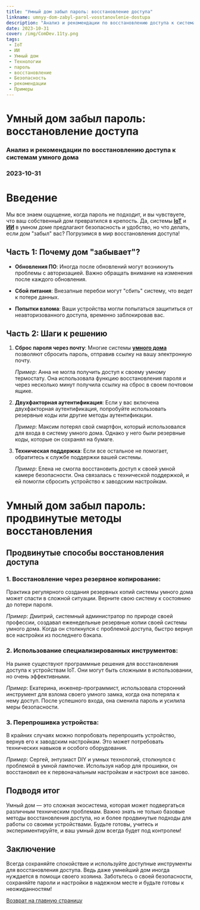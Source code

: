 ```yaml
---
title: "Умный дом забыл пароль: восстановление доступа"
linkname: umnyy-dom-zabyl-parol-vosstanovlenie-dostupa
description: "Анализ и рекомендации по восстановлению доступа к системам умного дома. Практические советы и примеры для пользователей."
date: 2023-10-31
cover: /img/ComDev.11ty.png
tags:
 - IoT
 - ИИ
 - Умный дом
 - Технологии
 - пароль
 - восстановление
 - Безопасность
 - рекомендации
 - Примеры
---
```


# Умный дом забыл пароль: восстановление доступа
### Анализ и рекомендации по восстановлению доступа к системам умного дома
### 2023-10-31

# Введение
Мы все знаем ощущение, когда пароль не подходит, и вы чувствуете, что ваш собственный дом превратился в крепость. Да, системы **[IoT](/)** и **[ИИ](/)** в умном доме предлагают безопасность и удобство, но что делать, если дом "забыл" вас? Погрузимся в мир восстановления доступа!

## Часть 1: Почему дом "забывает"?

* **Обновления ПО**: Иногда после обновлений могут возникнуть проблемы с авторизацией. Важно обращать внимание на изменения после каждого обновления.

* **Сбой питания**: Внезапные перебои могут "сбить" систему, что ведет к потере данных.

* **Попытки взлома**: Ваши устройства могли попытаться защититься от неавторизованного доступа, временно заблокировав вас.

## Часть 2: Шаги к решению

1. **Сброс пароля через почту**: Многие системы **[умного дома](/)** позволяют сбросить пароль, отправив ссылку на вашу электронную почту.

    *Пример*: Анна не могла получить доступ к своему умному термостату. Она использовала функцию восстановления пароля и через несколько минут получила ссылку на сброс в своем почтовом ящике.

2. **Двухфакторная аутентификация**: Если у вас включена двухфакторная аутентификация, попробуйте использовать резервные коды или другие методы аутентификации.

    *Пример*: Максим потерял свой смартфон, который использовался для входа в систему умного дома. Однако у него были резервные коды, которые он сохранял на бумаге.

3. **Техническая поддержка**: Если все остальное не помогает, обратитесь к службе поддержки вашей системы.

    *Пример*: Елена не смогла восстановить доступ к своей умной камере безопасности. Она связалась с технической поддержкой, и ей помогли сбросить устройство к заводским настройкам.

# Умный дом забыл пароль: продвинутые методы восстановления

## Продвинутые способы восстановления доступа

### 1. **Восстановление через резервное копирование**:
Практика регулярного создания резервных копий системы умного дома может спасти в сложной ситуации. Верните свою систему к состоянию до потери пароля.

*Пример*: Дмитрий, системный администратор по природе своей профессии, создавал еженедельные резервные копии своей системы умного дома. Когда он столкнулся с проблемой доступа, быстро вернул все настройки из последнего бэкапа.

### 2. **Использование специализированных инструментов**:
На рынке существуют программные решения для восстановления доступа к устройствам IoT. Они могут быть сложными в использовании, но очень эффективными.

*Пример*: Екатерина, инженер-программист, использовала сторонний инструмент для взлома своего умного замка, когда она потеряла к нему доступ. После успешного входа, она сменила пароль и усилила меры безопасности.

### 3. **Перепрошивка устройства**:
В крайних случаях можно попробовать перепрошить устройство, вернув его к заводским настройкам. Это может потребовать технических навыков и особого оборудования.

*Пример*: Сергей, энтузиаст DIY и умных технологий, столкнулся с проблемой в умной лампочке. Используя набор для прошивки, он восстановил ее к первоначальным настройкам и настроил все заново.

## Подводя итог

Умный дом — это сложная экосистема, которая может подвергаться различным техническим проблемам. Важно знать не только базовые методы восстановления доступа, но и более продвинутые подходы для работы со своими устройствами. Будьте готовы, учитесь и экспериментируйте, и ваш умный дом всегда будет под контролем!

## Заключение

Всегда сохраняйте спокойствие и используйте доступные инструменты для восстановления доступа. Ведь даже умнейший дом иногда нуждается в помощи своего хозяина. Заботьтесь о своей безопасности, сохраняйте пароли и настройки в надежном месте и будьте готовы к неожиданностям!

[Возврат на главную страницу](/)

